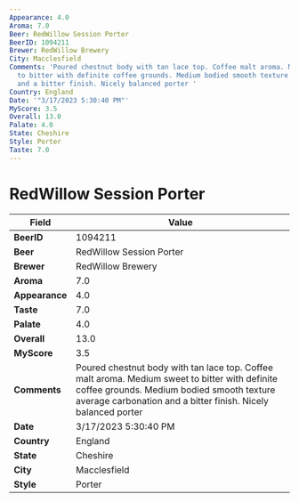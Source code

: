 ```yaml
---
Appearance: 4.0
Aroma: 7.0
Beer: RedWillow Session Porter
BeerID: 1094211
Brewer: RedWillow Brewery
City: Macclesfield
Comments: 'Poured chestnut body with tan lace top. Coffee malt aroma. Medium sweet
  to bitter with definite coffee grounds. Medium bodied smooth texture average carbonation
  and a bitter finish. Nicely balanced porter '
Country: England
Date: '"3/17/2023 5:30:40 PM"'
MyScore: 3.5
Overall: 13.0
Palate: 4.0
State: Cheshire
Style: Porter
Taste: 7.0
---
```


# RedWillow Session Porter

| Field         | Value |
|---------------|-------|
| **BeerID** | 1094211 |
| **Beer** | RedWillow Session Porter |
| **Brewer** | RedWillow Brewery |
| **Aroma** | 7.0 |
| **Appearance** | 4.0 |
| **Taste** | 7.0 |
| **Palate** | 4.0 |
| **Overall** | 13.0 |
| **MyScore** | 3.5 |
| **Comments** | Poured chestnut body with tan lace top. Coffee malt aroma. Medium sweet to bitter with definite coffee grounds. Medium bodied smooth texture average carbonation and a bitter finish. Nicely balanced porter  |
| **Date** | 3/17/2023 5:30:40 PM |
| **Country** | England |
| **State** | Cheshire |
| **City** | Macclesfield |
| **Style** | Porter |
